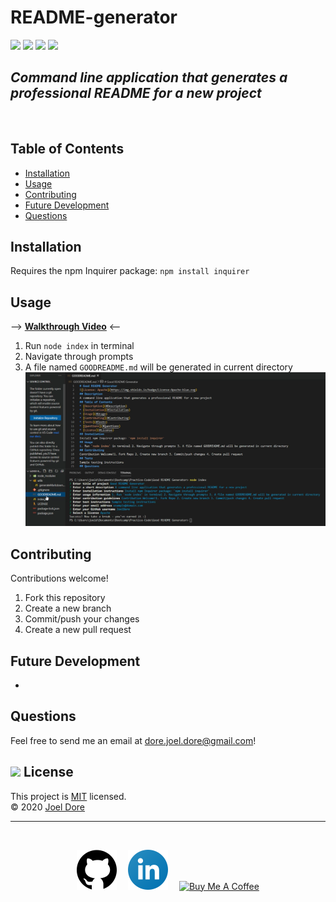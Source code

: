 # README-generator

<div>
<img src='https://img.shields.io/github/license/joeldore/README-generator'>  
<img src='https://img.shields.io/github/repo-size/joeldore/README-generator'>  
<img src='https://img.shields.io/github/languages/top/joeldore/README-generator'>
<img src='https://img.shields.io/github/last-commit/joeldore/README-generator'>
</div>

## _Command line application that generates a professional README for a new project_
<br>

## Table of Contents  

* [Installation](#Installation)  
* [Usage](#Usage)  
* [Contributing](#Contributing)  
* [Future Development](#FutureDevelopment)  
* [Questions](#Questions)

## Installation  

Requires the npm Inquirer package:  `npm install inquirer`

## Usage  

--> **[Walkthrough Video](./Assets/walkthrough.webm)** <--

1. Run `node index` in terminal  
2. Navigate through prompts  
3. A file named `GOODREADME.md` will be generated in current directory  
![Demo-generated](./Assets/Screenshots/generated.png)

## Contributing  

Contributions welcome!
1. Fork this repository  
2. Create a new branch  
3. Commit/push your changes  
4. Create a new pull request  

## Future Development

- 

## Questions  
Feel free to send me an email at dore.joel.dore@gmail.com!  

## <img src="https://icon-library.com/images/license-icon/license-icon-17.jpg" width="28"> License
This project is [MIT](https://github.com/JoelDore/README-generator/blob/main/LICENSE) licensed.  
© 2020 [Joel Dore](https://github.com/JoelDore)  

---
<br>

<div align="center">

[![github](Assets/github.svg)](https://github.com/JoelDore) 
[![linkedin](Assets/linkedin.svg)](https://www.linkedin.com/in/joeldore) 
<a href="https://www.buymeacoffee.com/JoelDore" target="_blank"><img src="https://cdn.buymeacoffee.com/buttons/v2/default-white.png" alt="Buy Me A Coffee" height="32"></a>

</div>